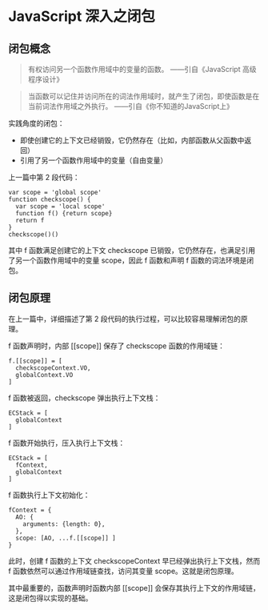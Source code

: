 # JavaScript 深入之闭包

## 闭包概念

> 有权访问另一个函数作用域中的变量的函数。
——引自《JavaScript 高级程序设计》

> 当函数可以记住并访问所在的词法作用域时，就产生了闭包，即使函数是在当前词法作用域之外执行。
——引自《你不知道的JavaScript上》

实践角度的闭包：
* 即使创建它的上下文已经销毁，它仍然存在（比如，内部函数从父函数中返回）
* 引用了另一个函数作用域中的变量（自由变量）

上一篇中第 2 段代码：

    var scope = 'global scope'
    function checkscope() {
      var scope = 'local scope'
      function f() {return scope}
      return f
    }
    checkscope()()

其中 f 函数满足创建它的上下文 checkscope 已销毁，它仍然存在，也满足引用了另一个函数作用域中的变量 scope，因此 f 函数和声明 f 函数的词法环境是闭包。

## 闭包原理

在上一篇中，详细描述了第 2 段代码的执行过程，可以比较容易理解闭包的原理。

f 函数声明时，内部 [[scope]] 保存了 checkscope 函数的作用域链：

    f.[[scope]] = [
      checkscopeContext.VO,
      globalContext.VO
    ]

f 函数被返回，checkscope 弹出执行上下文栈：

    ECStack = [
      globalContext
    ]

f 函数开始执行，压入执行上下文栈：

    ECStack = [
      fContext,
      globalContext
    ]

f 函数执行上下文初始化：

    fContext = {
      AO: {
        arguments: {length: 0},
      },
      scope: [AO, ...f.[[scope]] ]
    }
    
此时，创建 f 函数的上下文 checkscopeContext 早已经弹出执行上下文栈，然而 f 函数依然可以通过作用域链查找，访问其变量 scope。这就是闭包原理。

其中最重要的，函数声明时函数内部 [[scope]] 会保存其执行上下文的作用域链，这是闭包得以实现的基础。